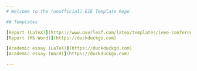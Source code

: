 ```yaml
---
# Welcome to the (unofficial) EIE Template Repo

## Templates

[Report (LaTeX)](https://www.overleaf.com/latex/templates/ieee-conference-template/grfzhhncsfqn)  
[Report (MS Word)](https://duckduckgo.com)  

[Academic essay (LaTeX)](https://duckduckgo.com)  
[Academic essay (Word)](https://duckduckgo.com) 

---
```

